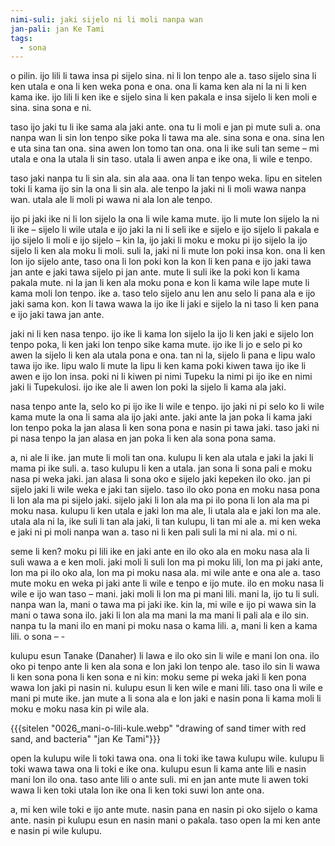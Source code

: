 ```yaml
---
nimi-suli: jaki sijelo ni li moli nanpa wan
jan-pali: jan Ke Tami
tags:
  - sona
---
```

o pilin. ijo lili li tawa insa pi sijelo sina. ni li lon tenpo ale a. taso sijelo sina li ken utala e ona li ken weka pona e ona. ona li kama ken ala ni la ni li ken kama ike. ijo lili li ken ike e sijelo sina li ken pakala e insa sijelo li ken moli e sina. sina sona e ni. 

taso ijo jaki tu li ike sama ala jaki ante. ona tu li moli e jan pi mute suli a. ona nanpa wan li sin lon tenpo sike poka li tawa ma ale. sina sona e ona. sina len e uta sina tan ona. sina awen lon tomo tan ona. ona li ike suli tan seme – mi utala e ona la utala li sin taso. utala li awen anpa e ike ona, li wile e tenpo.

taso jaki nanpa tu li sin ala. sin ala aaa. ona li tan tenpo weka. lipu en sitelen toki li kama ijo sin la ona li sin ala. ale tenpo la jaki ni li moli wawa nanpa wan. utala ale li moli pi wawa ni ala lon ale tenpo. 

ijo pi jaki ike ni li lon sijelo la ona li wile kama mute. ijo li mute lon sijelo la ni li ike – sijelo li wile utala e ijo jaki la ni li seli ike e sijelo e ijo sijelo li pakala e ijo sijelo li moli e ijo sijelo – kin la, ijo jaki li moku e moku pi ijo sijelo la ijo sijelo li ken ala moku li moli. suli la, jaki ni li mute lon poki insa kon. ona li ken lon ijo sijelo ante, taso ona li lon poki kon la kon li ken pana e ijo jaki tawa jan ante e jaki tawa sijelo pi jan ante. mute li suli ike la poki kon li kama pakala mute. ni la jan li ken ala moku pona e kon li kama wile lape mute li kama moli lon tenpo. ike a. taso telo sijelo anu len anu selo li pana ala e ijo jaki sama kon. kon li tawa wawa la ijo ike li jaki e sijelo la ni taso li ken pana e ijo jaki tawa jan ante.

jaki ni li ken nasa tenpo. ijo ike li kama lon sijelo la ijo li ken jaki e sijelo lon tenpo poka, li ken jaki lon tenpo sike kama mute. ijo ike li jo e selo pi ko awen la sijelo li ken ala utala pona e ona. tan ni la, sijelo li pana e lipu walo tawa ijo ike. lipu walo li mute la lipu li ken kama poki kiwen tawa ijo ike li awen e ijo lon insa. poki ni li kiwen pi nimi Tupeku la nimi pi ijo ike en nimi jaki li Tupekulosi. ijo ike ale li awen lon poki la sijelo li kama ala jaki. 

nasa tenpo ante la, selo ko pi ijo ike li wile e tenpo. ijo jaki ni pi selo ko li wile kama mute la ona li sama ala ijo jaki ante. jaki ante la jan poka li kama jaki lon tenpo poka la jan alasa li ken sona pona e nasin pi tawa jaki. taso jaki ni pi nasa tenpo la jan alasa en jan poka li ken ala sona pona sama.

a, ni ale li ike. jan mute li moli tan ona. kulupu li ken ala utala e jaki la jaki li mama pi ike suli. a. taso kulupu li ken a utala. jan sona li sona pali e moku nasa pi weka jaki. jan alasa li sona oko e sijelo jaki kepeken ilo oko. jan pi sijelo jaki li wile weka e jaki tan sijelo. taso ilo oko pona en moku nasa pona li lon ala ma pi sijelo jaki. sijelo jaki li lon ala ma pi ilo pona li lon ala ma pi moku nasa. kulupu li ken utala e jaki lon ma ale, li utala ala e jaki lon ma ale. utala ala ni la, ike suli li tan ala jaki, li tan kulupu, li tan mi ale a. mi ken weka e jaki ni pi moli nanpa wan a. taso ni li ken pali suli la mi ni ala. mi o ni.

seme li ken? moku pi lili ike en jaki ante en ilo oko ala en moku nasa ala li suli wawa a e ken moli. jaki moli li suli lon ma pi moku lili, lon ma pi jaki ante, lon ma pi ilo oko ala, lon ma pi moku nasa ala. mi wile ante e ona ale a. taso mute moku en weka pi jaki ante li wile e tenpo e ijo mute. ilo en moku nasa li wile e ijo wan taso – mani. jaki moli li lon ma pi mani lili. mani la, ijo tu li suli. nanpa wan la, mani o tawa ma pi jaki ike. kin la, mi wile e ijo pi wawa sin la mani o tawa sona ilo. jaki li lon ala ma mani la ma mani li pali ala e ilo sin. nanpa tu la mani ilo en mani pi moku nasa o kama lili. a, mani li ken a kama lili. o sona – - 

kulupu esun Tanake (Danaher) li lawa e ilo oko sin li wile e mani lon ona. ilo oko pi tenpo ante li ken ala sona e lon jaki lon tenpo ale. taso ilo sin li wawa li ken sona pona li ken sona e ni kin: moku seme pi weka jaki li ken pona wawa lon jaki pi nasin ni. kulupu esun li ken wile e mani lili. taso ona li wile e mani pi mute ike. jan mute a li sona ala e lon jaki e nasin pona li kama moli li moku e moku nasa kin pi wile ala.

{{{sitelen "0026_mani-o-lili-kule.webp" "drawing of sand timer with red sand, and bacteria" "jan Ke Tami"}}}

open la kulupu wile li toki tawa ona. ona li toki ike tawa kulupu wile. kulupu li toki wawa tawa ona li toki e ike ona. kulupu esun li kama ante lili e nasin mani lon ilo ona. taso ante lili o ante suli. mi en jan ante mute li awen toki wawa li ken toki utala lon ike ona li ken toki suwi lon ante ona.

a, mi ken wile toki e ijo ante mute. nasin pana en nasin pi oko sijelo o kama ante. nasin pi kulupu esun en nasin mani o pakala. taso open la mi ken ante e nasin pi wile kulupu.
